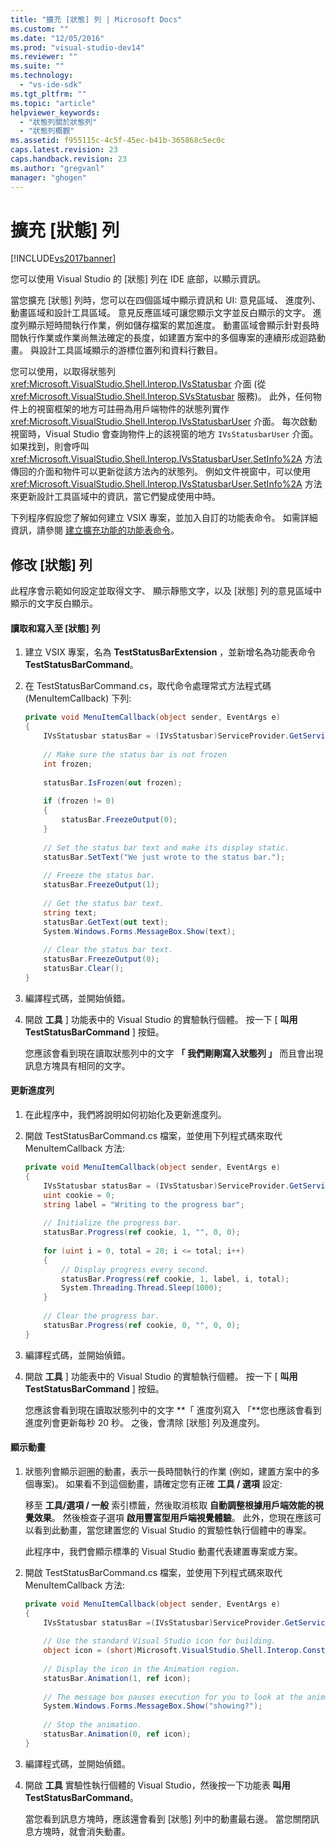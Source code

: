 ```yaml
---
title: "擴充 [狀態] 列 | Microsoft Docs"
ms.custom: ""
ms.date: "12/05/2016"
ms.prod: "visual-studio-dev14"
ms.reviewer: ""
ms.suite: ""
ms.technology: 
  - "vs-ide-sdk"
ms.tgt_pltfrm: ""
ms.topic: "article"
helpviewer_keywords: 
  - "狀態列關於狀態列"
  - "狀態列概觀"
ms.assetid: f955115c-4c5f-45ec-b41b-365868c5ec0c
caps.latest.revision: 23
caps.handback.revision: 23
ms.author: "gregvanl"
manager: "ghogen"
---
```

# 擴充 [狀態] 列
[!INCLUDE[vs2017banner](../code-quality/includes/vs2017banner.md)]

您可以使用 Visual Studio 的 \[狀態\] 列在 IDE 底部，以顯示資訊。  
  
 當您擴充 \[狀態\] 列時，您可以在四個區域中顯示資訊和 UI: 意見區域、 進度列、 動畫區域和設計工具區域。 意見反應區域可讓您顯示文字並反白顯示的文字。 進度列顯示短時間執行作業，例如儲存檔案的累加進度。 動畫區域會顯示針對長時間執行作業或作業尚無法確定的長度，如建置方案中的多個專案的連續形成迴路動畫。 與設計工具區域顯示的游標位置列和資料行數目。  
  
 您可以使用，以取得狀態列 <xref:Microsoft.VisualStudio.Shell.Interop.IVsStatusbar> 介面 \(從 <xref:Microsoft.VisualStudio.Shell.Interop.SVsStatusbar> 服務\)。 此外，任何物件上的視窗框架的地方可註冊為用戶端物件的狀態列實作 <xref:Microsoft.VisualStudio.Shell.Interop.IVsStatusbarUser> 介面。 每次啟動視窗時，Visual Studio 會查詢物件上的該視窗的地方 `IVsStatusbarUser` 介面。 如果找到，則會呼叫 <xref:Microsoft.VisualStudio.Shell.Interop.IVsStatusbarUser.SetInfo%2A> 方法傳回的介面和物件可以更新從該方法內的狀態列。 例如文件視窗中，可以使用 <xref:Microsoft.VisualStudio.Shell.Interop.IVsStatusbarUser.SetInfo%2A> 方法來更新設計工具區域中的資訊，當它們變成使用中時。  
  
 下列程序假設您了解如何建立 VSIX 專案，並加入自訂的功能表命令。 如需詳細資訊，請參閱 [建立擴充功能的功能表命令](../extensibility/creating-an-extension-with-a-menu-command.md)。  
  
## 修改 \[狀態\] 列  
 此程序會示範如何設定並取得文字、 顯示靜態文字，以及 \[狀態\] 列的意見區域中顯示的文字反白顯示。  
  
#### 讀取和寫入至 \[狀態\] 列  
  
1.  建立 VSIX 專案，名為 **TestStatusBarExtension** ，並新增名為功能表命令 **TestStatusBarCommand**。  
  
2.  在 TestStatusBarCommand.cs，取代命令處理常式方法程式碼 \(MenuItemCallback\) 下列:  
  
    ```c#  
    private void MenuItemCallback(object sender, EventArgs e)  
    {  
        IVsStatusbar statusBar = (IVsStatusbar)ServiceProvider.GetService(typeof(SVsStatusbar));  
  
        // Make sure the status bar is not frozen  
        int frozen;  
  
        statusBar.IsFrozen(out frozen);  
  
        if (frozen != 0)   
        {  
            statusBar.FreezeOutput(0);  
        }  
  
        // Set the status bar text and make its display static.  
        statusBar.SetText("We just wrote to the status bar.");  
  
        // Freeze the status bar.  
        statusBar.FreezeOutput(1);  
  
        // Get the status bar text.   
        string text;  
        statusBar.GetText(out text);  
        System.Windows.Forms.MessageBox.Show(text);  
  
        // Clear the status bar text.  
        statusBar.FreezeOutput(0);  
        statusBar.Clear();  
    }  
    ```  
  
3.  編譯程式碼，並開始偵錯。  
  
4.  開啟 **工具** \] 功能表中的 Visual Studio 的實驗執行個體。 按一下 \[ **叫用 TestStatusBarCommand** \] 按鈕。  
  
     您應該會看到現在讀取狀態列中的文字 **「 我們剛剛寫入狀態列 」** 而且會出現訊息方塊具有相同的文字。  
  
#### 更新進度列  
  
1.  在此程序中，我們將說明如何初始化及更新進度列。  
  
2.  開啟 TestStatusBarCommand.cs 檔案，並使用下列程式碼來取代 MenuItemCallback 方法:  
  
    ```c#  
    private void MenuItemCallback(object sender, EventArgs e)  
    {  
        IVsStatusbar statusBar = (IVsStatusbar)ServiceProvider.GetService(typeof(SVsStatusbar));  
        uint cookie = 0;  
        string label = "Writing to the progress bar";  
  
        // Initialize the progress bar.  
        statusBar.Progress(ref cookie, 1, "", 0, 0);  
  
        for (uint i = 0, total = 20; i <= total; i++)  
        {  
            // Display progress every second.  
            statusBar.Progress(ref cookie, 1, label, i, total);  
            System.Threading.Thread.Sleep(1000);  
        }  
  
        // Clear the progress bar.  
        statusBar.Progress(ref cookie, 0, "", 0, 0);  
    }  
    ```  
  
3.  編譯程式碼，並開始偵錯。  
  
4.  開啟 **工具** \] 功能表中的 Visual Studio 的實驗執行個體。 按一下 \[ **叫用 TestStatusBarCommand** \] 按鈕。  
  
     您應該會看到現在讀取狀態列中的文字 **「 進度列寫入 「**您也應該會看到進度列會更新每秒 20 秒。 之後，會清除 \[狀態\] 列及進度列。  
  
#### 顯示動畫  
  
1.  狀態列會顯示迴圈的動畫，表示一長時間執行的作業 \(例如，建置方案中的多個專案\)。 如果看不到這個動畫，請確定您有正確 **工具 \/ 選項** 設定:  
  
     移至 **工具\/選項 \/ 一般** 索引標籤，然後取消核取 **自動調整根據用戶端效能的視覺效果**。 然後檢查子選項 **啟用豐富型用戶端視覺體驗**。 此外，您現在應該可以看到此動畫，當您建置您的 Visual Studio 的實驗性執行個體中的專案。  
  
     此程序中，我們會顯示標準的 Visual Studio 動畫代表建置專案或方案。  
  
2.  開啟 TestStatusBarCommand.cs 檔案，並使用下列程式碼來取代 MenuItemCallback 方法:  
  
    ```c#  
    private void MenuItemCallback(object sender, EventArgs e)  
    {  
        IVsStatusbar statusBar =(IVsStatusbar)ServiceProvider.GetService(typeof(SVsStatusbar));  
  
        // Use the standard Visual Studio icon for building.  
        object icon = (short)Microsoft.VisualStudio.Shell.Interop.Constants.SBAI_Build;  
  
        // Display the icon in the Animation region.  
        statusBar.Animation(1, ref icon);  
  
        // The message box pauses execution for you to look at the animation.  
        System.Windows.Forms.MessageBox.Show("showing?");  
  
        // Stop the animation.   
        statusBar.Animation(0, ref icon);  
    }  
    ```  
  
3.  編譯程式碼，並開始偵錯。  
  
4.  開啟 **工具** 實驗性執行個體的 Visual Studio，然後按一下功能表 **叫用 TestStatusBarCommand**。  
  
     當您看到訊息方塊時，應該還會看到 \[狀態\] 列中的動畫最右邊。 當您關閉訊息方塊時，就會消失動畫。